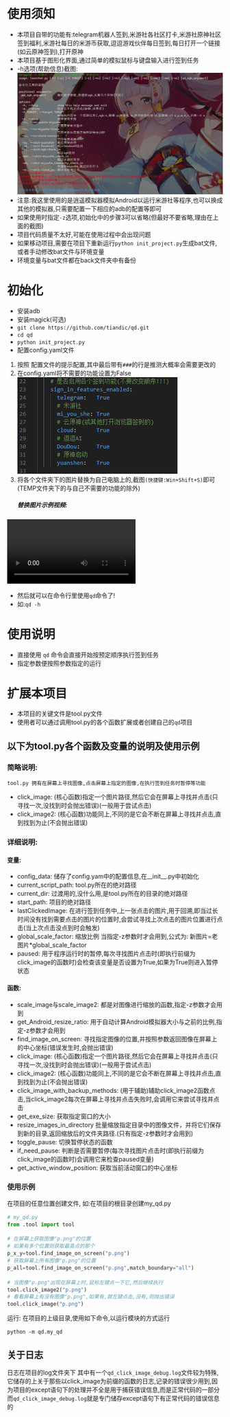 <!--
 * @encode: utf-8
 * @Date: 2025-01-09 18:18:07
 * @LastEditTime: 2025-01-20 19:44:04
 * @FilePath: /qd/README.md
-->
# 使用须知
- 本项目自带的功能有:telegram机器人签到,米游社各社区打卡,米游社原神社区签到福利,米游社每日的米游币获取,逗逗游戏伙伴每日签到,每日打开一个链接(如云原神签到),打开原神
- 本项目基于图形化界面,通过简单的模拟鼠标与键盘输入进行签到任务
- -h选项(帮助信息)截图:
![帮助信息](./README_config/command_help.png)
- 注意:我这里使用的是逍遥模拟器模拟Android以运行米游社等程序,也可以换成其他的模拟器,只需要配置一下相应的adb的配置等即可
- 如果使用时指定`-z`选项,初始化中的步骤3可以省略(但最好不要省略,理由在上面的截图)
- 项目代码质量不太好,可能在使用过程中会出现问题
- 如果移动项目,需要在项目下重新运行`python init_project.py`生成bat文件,或者手动修改bat文件与环境变量
- 环境变量与bat文件都在back文件夹中有备份

# 初始化
- 安装adb
- 安装magick(可选)
- `git clone https://github.com/tiandic/qd.git`
- `cd qd`
- `python init_project.py`
- 配置config.yaml文件
1. 按照 配置文件的提示配置,其中最后带有`###`的行是推测大概率会需要更改的
2. 在config.yaml将不需要的功能设置为False
![功能设置位置](./README_config/sign_in_features_enabled.png)
3. 将各个文件夹下的图片替换为自己电脑上的,截图`(快捷键:Win+Shift+S)`即可(TEMP文件夹下的与自己不需要的功能的除外)
    ##### 替换图片示例视频:
<video controls>
    <source src="./README_config/Configuration_picture_example.mp4" type="video/mp4">
    您的浏览器不支持 video 标签。
</video>

- 然后就可以在命令行里使用`qd`命令了!
- 如:`qd -h`

# 使用说明
- 直接使用 `qd` 命令会直接开始按预定顺序执行签到任务
- 指定参数便按照参数指定的运行

# 扩展本项目
- 本项目的关键文件是tool.py文件
- 使用者可以通过调用tool.py的各个函数扩展或者创建自己的`qd`项目
## 以下为tool.py各个函数及变量的说明及使用示例

### 简略说明:
    tool.py 拥有在屏幕上寻找图像,点击屏幕上指定的图像,在执行签到任务时暂停等功能
- click_image:                      (核心函数)指定一个图片路径,然后它会在屏幕上寻找并点击(只寻找一次,没找到时会抛出错误)(一般用于尝试点击)
- click_image2:                     (核心函数)功能同上,不同的是它会不断在屏幕上寻找并点击,直到找到为止(不会抛出错误)
### 详细说明:
#### 变量:
- config_data: 储存了config.yam中的配置信息,在__init__.py中初始化
- current_script_path: tool.py所在的绝对路径
- current_dir: 过渡用的,没什么用,是tool.py所在的目录的绝对路径
- start_path: 项目的绝对路径
- lastClickedImage: 在进行签到任务中,上一张点击的图片,用于回溯,即当过长时间没有找到需要点击的图片的位置时,会尝试寻找上次点击的图片位置进行点击(当上次点击没点到时会触发)
- global_scale_factor: 缩放比例 当指定-z参数时才会用到,公式为: 新图片=老图片*global_scale_factor
- paused: 用于程序运行时的暂停,每次寻找图片点击时(即执行前缀为click_image的函数时)会检查该变量是否设置为True,如果为True则进入暂停状态

#### 函数:
- scale_image与scale_image2:        都是对图像进行缩放的函数,指定-z参数才会用到
- get_Android_resize_ratio:         用于自动计算Android模拟器大小与之前的比例,指定-z参数才会用到
- find_image_on_screen:             寻找指定图像的位置,并按照参数返回图像在屏幕上的中心坐标(错误发生时,会抛出错误)
- click_image:                      (核心函数)指定一个图片路径,然后它会在屏幕上寻找并点击(只寻找一次,没找到时会抛出错误)(一般用于尝试点击)
- click_image2:                     (核心函数)功能同上,不同的是它会不断在屏幕上寻找并点击,直到找到为止(不会抛出错误)
- click_image_with_backup_methods:  (用于辅助)辅助click_image2函数点击,当click_image2每次在屏幕上寻找并点击失败时,会调用它来尝试寻找并点击
- get_exe_size:                     获取指定窗口的大小
- resize_images_in_directory        批量缩放指定目录中的图像文件，并将它们保存到新的目录,返回缩放后的文件夹路径.(只有指定-z参数时才会用到)
- toggle_pause:                     切换暂停状态的函数
- if_need_pause:                    判断是否需要暂停(每次寻找图片点击时(即执行前缀为click_image的函数时)会调用它来检查paused变量)
- get_active_window_position:       获取当前活动窗口的中心坐标
### 使用示例
在项目的任意位置创建文件,
如:在项目的根目录创建my_qd.py
```python
# my_qd.py
from .tool import tool

# 在屏幕上获取图像"p.png"的位置
# 如果有多个位置则获取最高点的那个
p_x_y=tool.find_image_on_screen("p.png")
# 获取屏幕上所有图像"p.png"的位置
p_all=tool.find_image_on_screen("p.png",match_boundary="all")

# 当图像"p.png"出现在屏幕上时,鼠标左键点一下它,然后继续执行
tool.click_image2("p.png")
# 看看屏幕上有没有图像"p.png",如果有,就左键点击,没有,则抛出错误
tool.click_image("p.png")

```
运行:
    在项目的上级目录,使用如下命令,以运行模块的方式运行

    python -m qd.my_qd

## 关于日志
日志在项目的log文件夹下
其中有一个`qd_click_image_debug.log`文件较为特殊,它储存的上关于那些以click_image为前缀的函数的日志,记录的错误很少用到,因为项目的except语句下的处理并不全是用于捕获错误信息,而是正常代码的一部分 而`qd_click_image_debug.log`就是专门储存except语句下有正常代码的错误信息的